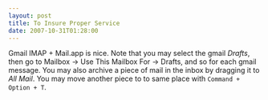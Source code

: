 ```yaml
---
layout: post
title: To Insure Proper Service
date: 2007-10-31T01:28:00
---
```


Gmail IMAP + Mail.app is nice. Note that you may select the gmail
*Drafts*, then go to Mailbox → Use This Mailbox For → Drafts, and so for
each gmail message. You may also archive a piece of mail in the inbox by
dragging it to *All Mail*. You may move another piece to to same place
with `Command + Option + T`.
